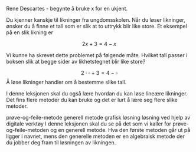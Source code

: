 
Rene Descartes - begynte å bruke x for en ukjent.

Du kjenner kanskje til likninger fra ungdomsskolen. Når du løser likninger, ønsker du å finne et tall som er slik at to uttrykk blir like store. Et eksempel på en slik likning er 

$$ 2x+3=4-x$$

Vi kunne ha skrevet dette problemet på følgende måte. Hvilket tall passer i boksen slik at begge sider av likhetstegnet blir like store? 

$$ 2 \cdot \square +3=4-\square$$  Å løse likninger handler om å bestemme slike tall.

I denne leksjonen skal du også lære hvordan du kan løse lineære likninger. Det fins flere metoder du kan bruke og det er lurt å lære seg flere slike metoder.

prøve-og-feile-metode
generell metode
grafisk løsning
løsning ved hjelp av digitale verktøy 
I denne leksjonen skal du se på det som vi kaller for prøve-og-feile-metoden og en generell metode. Hva den første metoden går ut på ligger i navnet, mens den generelle metoden er en algebraisk metode der du jobber deg fram til løsningen av likningen. 